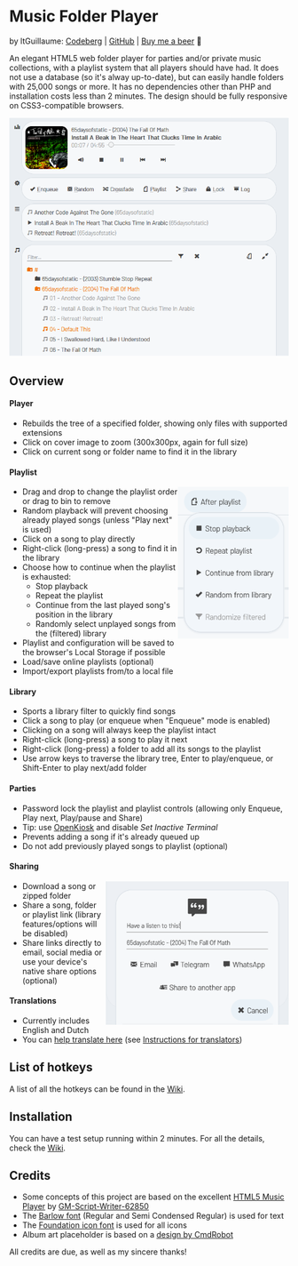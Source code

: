 # Music Folder Player
by ltGuillaume: [Codeberg](https://codeberg.org/ltGuillaume) | [GitHub](https://github.com/ltGuillaume) | [Buy me a beer](https://buymeacoff.ee/ltGuillaume) 🍺

An elegant HTML5 web folder player for parties and/or private music collections, with a playlist system that all players should have had. It does not use a database (so it's alway up-to-date), but can easily handle folders with 25,000 songs or more. It has no dependencies other than PHP and installation costs less than 2 minutes. The design should be fully responsive on CSS3-compatible browsers.

![Screenshot](SCREENSHOT.png)

## Overview

#### Player
- Rebuilds the tree of a specified folder, showing only files with supported extensions
- Click on cover image to zoom (300x300px, again for full size)
- Click on current song or folder name to find it in the library

#### Playlist

<img src="SCREENSHOT_AFTERPL.png" align="right" width="200">

- Drag and drop to change the playlist order or drag to bin to remove
- Random playback will prevent choosing already played songs (unless "Play next" is used)
- Click on a song to play directly
- Right-click (long-press) a song to find it in the library
- Choose how to continue when the playlist is exhausted:
	- Stop playback
	- Repeat the playlist
	- Continue from the last played song's position in the library
	- Randomly select unplayed songs from the (filtered) library
- Playlist and configuration will be saved to the browser's Local Storage if possible
- Load/save online playlists (optional)
- Import/export playlists from/to a local file

#### Library
- Sports a library filter to quickly find songs
- Click a song to play (or enqueue when "Enqueue" mode is enabled)
- Clicking on a song will always keep the playlist intact
- Right-click (long-press) a song to play it next
- Right-click (long-press) a folder to add all its songs to the playlist
- Use arrow keys to traverse the library tree, Enter to play/enqueue, or Shift-Enter to play next/add folder

#### Parties
- Password lock the playlist and playlist controls (allowing only Enqueue, Play next, Play/pause and Share)
- Tip: use [OpenKiosk](http://openkiosk.mozdevgroup.com) and disable _Set Inactive Terminal_
- Prevents adding a song if it's already queued up
- Do not add previously played songs to playlist (optional)

#### Sharing

<img src="SCREENSHOT_SHARE.png" align="right" width="330">

- Download a song or zipped folder
- Share a song, folder or playlist link (library features/options will be disabled)
- Share links directly to email, social media or use your device's native share options (optional)

#### Translations
- Currently includes English and Dutch
- You can [help translate here](https://translate.codeberg.org/projects/music-folder-player/music-lang-ini/) (see [Instructions for translators](https://translate.codeberg.org/projects/music-folder-player/music-lang-ini/#information))

## List of hotkeys
A list of all the hotkeys can be found in the [Wiki](https://codeberg.org/ltguillaume/music-folder-player/wiki/List-of-hotkeys).

## Installation
You can have a test setup running within 2 minutes. For all the details, check the [Wiki](https://codeberg.org/ltguillaume/music-folder-player/wiki).

## Credits
- Some concepts of this project are based on the excellent [HTML5 Music Player](https://github.com/GM-Script-Writer-62850/HTML5-Music-Player) by [GM-Script-Writer-62850](https://github.com/GM-Script-Writer-62850)
- The [Barlow font](https://github.com/jpt/barlow) (Regular and Semi Condensed Regular) is used for text
- The [Foundation icon font](https://zurb.com/playground/foundation-icon-fonts-3) is used for all icons
- Album art placeholder is based on a [design by CmdRobot](http://fav.me/d7kpm65)

All credits are due, as well as my sincere thanks!

